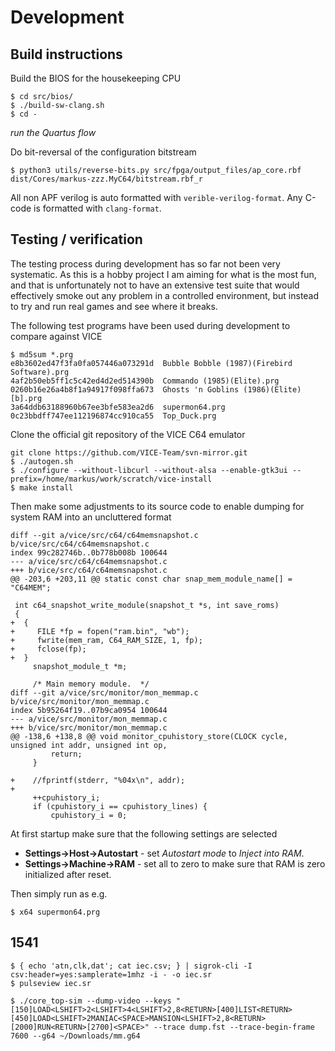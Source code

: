 # Development

## Build instructions

Build the BIOS for the housekeeping CPU
```
$ cd src/bios/
$ ./build-sw-clang.sh
$ cd -
```

*run the Quartus flow*

Do bit-reversal of the configuration bitstream
```
$ python3 utils/reverse-bits.py src/fpga/output_files/ap_core.rbf dist/Cores/markus-zzz.MyC64/bitstream.rbf_r
```

All non APF verilog is auto formatted with `verible-verilog-format`. Any C-code
is formatted with `clang-format`.

## Testing / verification

The testing process during development has so far not been very systematic. As
this is a hobby project I am aiming for what is the most fun, and that is
unfortunately not to have an extensive test suite that would effectively smoke
out any problem in a controlled environment, but instead to try and run real
games and see where it breaks.

The following test programs have been used during development to compare
against VICE
```
$ md5sum *.prg
e8b3602ed47f3fa0fa057446a073291d  Bubble Bobble (1987)(Firebird Software).prg
4af2b50eb5ff1c5c42ed4d2ed514390b  Commando (1985)(Elite).prg
0260b16e26a4b8f1a94917f098ffa673  Ghosts 'n Goblins (1986)(Elite)[b].prg
3a64ddb63188960b67ee3bfe583ea2d6  supermon64.prg
0c23bbdff747ee112196874cc910ca55  Top_Duck.prg
```

Clone the official git repository of the VICE C64 emulator

```
git clone https://github.com/VICE-Team/svn-mirror.git
$ ./autogen.sh
$ ./configure --without-libcurl --without-alsa --enable-gtk3ui --prefix=/home/markus/work/scratch/vice-install
$ make install
```

Then make some adjustments to its source code to enable dumping for system RAM
into an uncluttered format

```
diff --git a/vice/src/c64/c64memsnapshot.c b/vice/src/c64/c64memsnapshot.c
index 99c282746b..0b778b008b 100644
--- a/vice/src/c64/c64memsnapshot.c
+++ b/vice/src/c64/c64memsnapshot.c
@@ -203,6 +203,11 @@ static const char snap_mem_module_name[] = "C64MEM";

 int c64_snapshot_write_module(snapshot_t *s, int save_roms)
 {
+  {
+     FILE *fp = fopen("ram.bin", "wb");
+     fwrite(mem_ram, C64_RAM_SIZE, 1, fp);
+     fclose(fp);
+  }
     snapshot_module_t *m;

     /* Main memory module.  */
diff --git a/vice/src/monitor/mon_memmap.c b/vice/src/monitor/mon_memmap.c
index 5b95264f19..07b9ca0954 100644
--- a/vice/src/monitor/mon_memmap.c
+++ b/vice/src/monitor/mon_memmap.c
@@ -138,6 +138,8 @@ void monitor_cpuhistory_store(CLOCK cycle, unsigned int addr, unsigned int op,
         return;
     }

+    //fprintf(stderr, "%04x\n", addr);
+
     ++cpuhistory_i;
     if (cpuhistory_i == cpuhistory_lines) {
         cpuhistory_i = 0;
```

At first startup make sure that the following settings are selected

- **Settings->Host->Autostart** - set *Autostart mode* to *Inject into RAM*.
- **Settings->Machine->RAM** - set all to zero to make sure that RAM is zero initialized after reset.

Then simply run as e.g.

```
$ x64 supermon64.prg
```

## 1541

```
$ { echo 'atn,clk,dat'; cat iec.csv; } | sigrok-cli -I csv:header=yes:samplerate=1mhz -i - -o iec.sr
$ pulseview iec.sr
```

```
$ ./core_top-sim --dump-video --keys "[150]LOAD<LSHIFT>2<LSHIFT>4<LSHIFT>2,8<RETURN>[400]LIST<RETURN>[450]LOAD<LSHIFT>2MANIAC<SPACE>MANSION<LSHIFT>2,8<RETURN>[2000]RUN<RETURN>[2700]<SPACE>" --trace dump.fst --trace-begin-frame 7600 --g64 ~/Downloads/mm.g64
```
